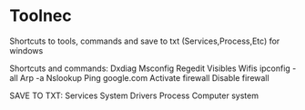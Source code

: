 # Toolnec
Shortcuts to tools, commands and save to txt (Services,Process,Etc) for windows

Shortcuts and commands:
  Dxdiag
  Msconfig
  Regedit
  Visibles Wifis
  ipconfig -all
  Arp -a
  Nslookup
  Ping google.com
  Activate firewall
  Disable firewall

SAVE TO TXT:
  Services
  System Drivers
  Process
  Computer system
